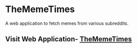 # TheMemeTimes
A web application to fetch memes from various subreddits.<br>
## Visit Web Application- [TheMemeTimes](https://prankush247.github.io/TheMemeTimes/)

